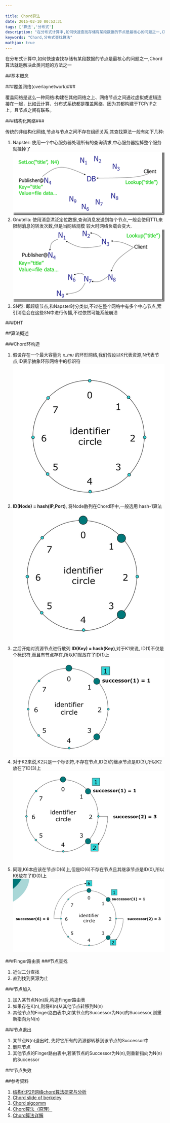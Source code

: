 ```yaml
---

title: Chord算法
date: 2015-02-10 00:53:31
tags: ['算法','分布式']
description: "在分布式计算中,如何快速查找存储有某段数据的节点是最核心的问题之一,Chord算法就是解决此类问题的方法之一"
keywords: "Chord,分布式查找算法"
mathjax: true
---
```


在分布式计算中,如何快速查找存储有某段数据的节点是最核心的问题之一,Chord算法就是解决此类问题的方法之一

##基本概念

###覆盖网络(overlaynetwork)###

覆盖网络是这么一种网络:构建在其他网络之上、网络节点之间通过虚拟或逻辑连接在一起，比如云计算、分布式系统都是覆盖网络，因为其都构建于TCP/IP之上，且节点之间有联系。

###结构化网络###

传统的非结构化网络,节点与节点之间不存在组织关系,其查找算法一般有如下几种:

1. Napster: 使用一个中心服务器处理所有的查询请求,中心服务器挂掉整个服务就挂掉了
![](/image/chord/napster.png)
2. Gnutella: 使用消息洪泛定位数据,查询消息发送到每个节点,一般会使用TTL来限制消息的转发次数,但是当网络规模
较大时网络负载会变大.
![](/image/chord/gnutella.png)
3. SN型: 即超级节点,和Napster时分类似,不过在整个网络中有多个中心节点,索引消息会在这些SN中进行传播,不过依然可能系统崩溃

###DHT


##算法概述

###Chord环构造

1. 假设存在一个最大容量为 $x\_mu$  的环形网络,我们假设以K代表资源,N代表节点,ID表示抽象环形网络中的标识符
![](/image/chord/chord1.png)
2. **ID(Node) = hash(IP,Port)**, 将Node散列在Chord环中,一般选用 hash-1算法
![](/image/chord/chord2.png) 
3. 之后开始对资源节点进行散列 **ID(Key) = hash(Key)**,对于K1来说, ID(1)不仅是个标识符,而且有节点存在,所以K1就放在了ID(1)上
![](/image/chord/chord4.png)
4. 对于K2来说,K2只是一个标识符,不存在节点,ID(2)的继承节点是ID(3),所以K2放在了ID(3)上
![](/image/chord/chord6.png)
5. 同理,K6本应该在节点ID(6)上,但是ID(6)不存在节点且其继承节点是ID(0),所以K6放在了ID(0)上
![](/image/chord/chord7.png)

###Finger路由表
###节点查找
1. 近似二分查找
2. 直到找到资源为止

###节点加入
1. 加入某节点N(n)后,构造Finger路由表
2. 如果存在K(n),则将K(n)从其他节点转移到N(n)
3. 其他节点的Finger路由表中,如某节点的Successor为N(n)的Successor,则重新指向为N(n)

###节点退出
1. 某节点N(n)退出时, 先将它所有的资源都转移到该节点的Successor中
2. 删除节点
3. 其他节点的Finger路由表中,若某节点的Successor为N(n),则重新指向为N(n)的Successor

###节点失效

##参考资料
1. [结构化P2P网络chord算法研究与分析](http://www.yeolar.com/note/2010/04/06/p2p-chord/)
2. [Chord slide of berkeley](http://www.cs.berkeley.edu/~kubitron/courses/cs294-4-F03/slides/lec03-chord.ppt)
3. [Chord sigcomm](http://pdos.csail.mit.edu/papers/chord:sigcomm01/chord_sigcomm.pdf)
4. [Chord算法（原理）](http://blog.csdn.net/chen77716/article/details/6059575)
5. [Chord算法详解](http://blog.csdn.net/wangxiaoqin00007/article/details/7374833)